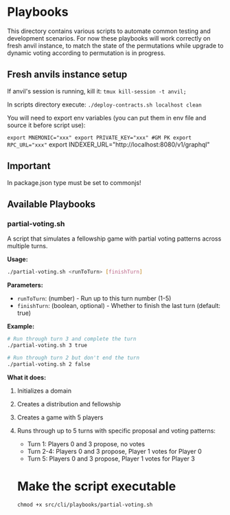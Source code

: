 # Playbooks

This directory contains various scripts to automate common testing and development scenarios. For now these playbooks will work correctly on fresh anvil instance, to match the state of the permutations while upgrade to dynamic voting according to permutation is in progress.

## Fresh anvils instance setup

If anvil's session is running, kill it:
`tmux kill-session -t anvil;`

In scripts directory execute:
`./deploy-contracts.sh localhost clean`

You will need to export env variables (you can put them in env file and source it before script use):

`export MNEMONIC="xxx" export PRIVATE_KEY="xxx" #GM PK
export RPC_URL="xxx"`
export INDEXER_URL="http://localhost:8080/v1/graphql"

## Important

In package.json type must be set to commonjs!

## Available Playbooks

### partial-voting.sh

A script that simulates a fellowship game with partial voting patterns across multiple turns.

**Usage:**

```bash
./partial-voting.sh <runToTurn> [finishTurn]
```

**Parameters:**

- `runToTurn`: (number) - Run up to this turn number (1-5)
- `finishTurn`: (boolean, optional) - Whether to finish the last turn (default: true)

**Example:**

```bash
# Run through turn 3 and complete the turn
./partial-voting.sh 3 true

# Run through turn 2 but don't end the turn
./partial-voting.sh 2 false
```

**What it does:**

1. Initializes a domain
2. Creates a distribution and fellowship
3. Creates a game with 5 players
4. Runs through up to 5 turns with specific proposal and voting patterns:

   - Turn 1: Players 0 and 3 propose, no votes
   - Turn 2-4: Players 0 and 3 propose, Player 1 votes for Player 0
   - Turn 5: Players 0 and 3 propose, Player 1 votes for Player 3

   # Make the script executable

   `chmod +x src/cli/playbooks/partial-voting.sh`
